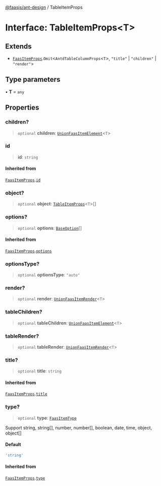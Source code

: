 [@faasjs/ant-design](../README.md) / TableItemProps

# Interface: TableItemProps\<T\>

## Extends

- [`FaasItemProps`](FaasItemProps.md).`Omit`\<`AntdTableColumnProps`\<`T`\>, `"title"` \| `"children"` \| `"render"`\>

## Type parameters

• **T** = `any`

## Properties

### children?

> `optional` **children**: [`UnionFaasItemElement`](../type-aliases/UnionFaasItemElement.md)\<`T`\>

### id

> **id**: `string`

#### Inherited from

[`FaasItemProps`](FaasItemProps.md).[`id`](FaasItemProps.md#id)

### object?

> `optional` **object**: [`TableItemProps`](TableItemProps.md)\<`T`\>[]

### options?

> `optional` **options**: [`BaseOption`](../type-aliases/BaseOption.md)[]

#### Inherited from

[`FaasItemProps`](FaasItemProps.md).[`options`](FaasItemProps.md#options)

### optionsType?

> `optional` **optionsType**: `"auto"`

### render?

> `optional` **render**: [`UnionFaasItemRender`](../type-aliases/UnionFaasItemRender.md)\<`T`\>

### tableChildren?

> `optional` **tableChildren**: [`UnionFaasItemElement`](../type-aliases/UnionFaasItemElement.md)\<`T`\>

### tableRender?

> `optional` **tableRender**: [`UnionFaasItemRender`](../type-aliases/UnionFaasItemRender.md)\<`T`\>

### title?

> `optional` **title**: `string`

#### Inherited from

[`FaasItemProps`](FaasItemProps.md).[`title`](FaasItemProps.md#title)

### type?

> `optional` **type**: [`FaasItemType`](../type-aliases/FaasItemType.md)

Support string, string[], number, number[], boolean, date, time, object, object[]

#### Default

```ts
'string'
```

#### Inherited from

[`FaasItemProps`](FaasItemProps.md).[`type`](FaasItemProps.md#type)
